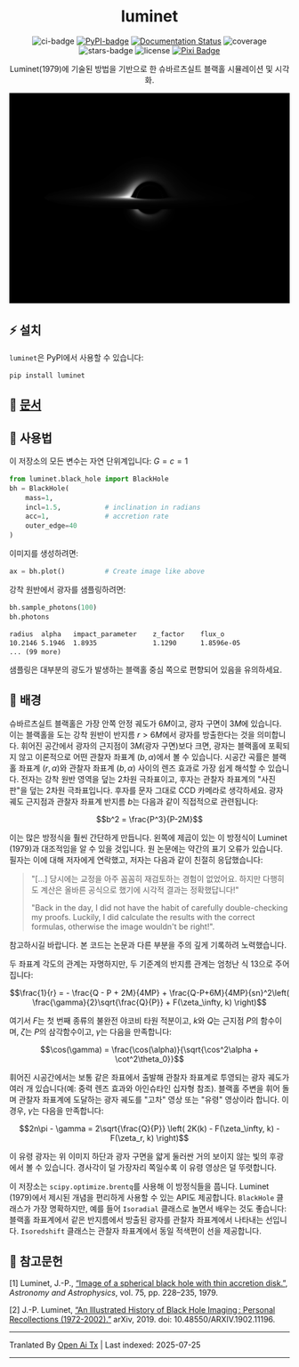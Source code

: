 <div align="center">
  
# luminet
![ci-badge](https://img.shields.io/appveyor/build/bgmeulem/luminet?label=ci&style=flat-square) [![PyPI-badge](https://img.shields.io/pypi/v/luminet?pypiBaseUrl=https%3A%2F%2Fpypi.org&style=flat-square&logo=pypi&logoColor=white&link=https%3A%2F%2Fpypi.org%2Fproject%2Fluminet%2F)](https://pypi.org/project/luminet) [![Documentation Status](https://readthedocs.org/projects/luminet/badge/?version=latest&style=flat-square)](https://luminet.readthedocs.io/en/latest/?badge=latest) ![coverage](https://img.shields.io/codecov/c/github/bgmeulem/Luminet?style=flat-square) ![stars-badge](https://img.shields.io/github/stars/bgmeulem/Luminet?style=flat-square) ![license](https://img.shields.io/github/license/bgmeulem/Luminet?style=flat-square) [![Pixi Badge](https://img.shields.io/endpoint?url=https://raw.githubusercontent.com/prefix-dev/pixi/main/assets/badge/v0.json&style=flat-square)](https://pixi.sh)

Luminet(1979)에 기술된 방법을 기반으로 한 슈바르츠실트 블랙홀 시뮬레이션 및 시각화.

![Example plot of a black hole](https://raw.githubusercontent.com/bgmeulem/luminet/master/assets/bh_plot.png)
</div>

## ⚡ 설치
`luminet`은 PyPI에서 사용할 수 있습니다:

```shell
pip install luminet
```
## 📖 [문서](https://luminet.readthedocs.io/en/latest/index.html)

## 🔩 사용법

이 저장소의 모든 변수는 자연 단위계입니다: $G=c=1$


```python
from luminet.black_hole import BlackHole
bh = BlackHole(
    mass=1,
    incl=1.5,           # inclination in radians
    acc=1,              # accretion rate
    outer_edge=40
)
```
이미지를 생성하려면:
```python
ax = bh.plot()          # Create image like above
```

강착 원반에서 광자를 샘플링하려면:
```python
bh.sample_photons(100)
bh.photons
```
```
radius  alpha   impact_parameter    z_factor    flux_o
10.2146 5.1946  1.8935              1.1290      1.8596e-05
... (99 more)
```
샘플링은 대부분의 광도가 발생하는 블랙홀 중심 쪽으로 편향되어 있음을 유의하세요.


## 📝 배경
슈바르츠실트 블랙홀은 가장 안쪽 안정 궤도가 $6M$이고, 광자 구면이 $3M$에 있습니다. 이는 블랙홀을 도는 강착 원반이 반지름 $r>6M$에서 광자를 방출한다는 것을 의미합니다. 휘어진 공간에서 광자의 근지점이 $3M$(광자 구면)보다 크면, 광자는 블랙홀에 포획되지 않고 이론적으로 어떤 관찰자 좌표계 $(b, \alpha)$에서 볼 수 있습니다. 시공간 곡률은 블랙홀 좌표계 $(r, \alpha)$와 관찰자 좌표계 $(b, \alpha)$ 사이의 렌즈 효과로 가장 쉽게 해석할 수 있습니다. 전자는 강착 원반 영역을 덮는 2차원 극좌표이고, 후자는 관찰자 좌표계의 "사진판"을 덮는 2차원 극좌표입니다. 후자를 문자 그대로 CCD 카메라로 생각하세요. 광자 궤도 근지점과 관찰자 좌표계 반지름 $b$는 다음과 같이 직접적으로 관련됩니다:

$$b^2 = \frac{P^3}{P-2M}$$

이는 많은 방정식을 훨씬 간단하게 만듭니다. 
왼쪽에 제곱이 있는 이 방정식이 Luminet (1979)과 대조적임을 알 수 있을 것입니다. 원 논문에는 약간의 표기 오류가 있습니다. 필자는 이에 대해 저자에게 연락했고, 저자는 다음과 같이 친절히 응답했습니다:

> "[...] 당시에는 교정을 아주 꼼꼼히 재검토하는 경험이 없었어요. 하지만 다행히도 계산은 올바른 공식으로 했기에 시각적 결과는 정확했답니다!"
>
>"Back in the day, I did not have the habit of carefully double-checking my proofs. Luckily, I did calculate the results with the correct formulas, otherwise the image wouldn't be right!".

참고하시길 바랍니다. 본 코드는 논문과 다른 부분을 주의 깊게 기록하려 노력했습니다.

두 좌표계 각도의 관계는 자명하지만, 두 기준계의 반지름 관계는 엄청난 식 13으로 주어집니다:

$$\frac{1}{r} = - \frac{Q - P + 2M}{4MP} + \frac{Q-P+6M}{4MP}{sn}^2\left( \frac{\gamma}{2}\sqrt{\frac{Q}{P}} + F(\zeta_\infty, k) \right)$$

여기서 $F$는 첫 번째 종류의 불완전 야코비 타원 적분이고, $k$와 $Q$는 근지점 $P$의 함수이며, $\zeta$는 $P$의 삼각함수이고, $\gamma$는 다음을 만족합니다:

$$\cos(\gamma) = \frac{\cos(\alpha)}{\sqrt{\cos^2\alpha + \cot^2\theta_0}}$$

휘어진 시공간에서는 보통 같은 좌표에서 출발해 관찰자 좌표계로 투영되는 광자 궤도가 여러 개 있습니다(예: 중력 렌즈 효과와 아인슈타인 십자형 참조). 블랙홀 주변을 휘어 돌며 관찰자 좌표계에 도달하는 광자 궤도를 "고차" 영상 또는 "유령" 영상이라 합니다. 이 경우, $\gamma$는 다음을 만족합니다:

$$2n\pi - \gamma = 2\sqrt{\frac{Q}{P}} \left( 2K(k) - F(\zeta_\infty, k) - F(\zeta_r, k)  \right)$$

이 유령 광자는 위 이미지 하단과 광자 구면을 얇게 둘러싼 거의 보이지 않는 빛의 후광에서 볼 수 있습니다. 경사각이 덜 가장자리 쪽일수록 이 유령 영상은 덜 뚜렷합니다.

이 저장소는 `scipy.optimize.brentq`를 사용해 이 방정식들을 풉니다. Luminet (1979)에서 제시된 개념을 편리하게 사용할 수 있는 API도 제공합니다. `BlackHole` 클래스가 가장 명확하지만, 예를 들어 `Isoradial` 클래스로 놀면서 배우는 것도 좋습니다: 블랙홀 좌표계에서 같은 반지름에서 방출된 광자를 관찰자 좌표계에서 나타내는 선입니다. `Isoredshift` 클래스는 관찰자 좌표계에서 동일 적색편이 선을 제공합니다.

## 📕 참고문헌
[1] Luminet, J.-P., [“Image of a spherical black hole with thin accretion disk.”](https://ui.adsabs.harvard.edu/abs/1979A%26A....75..228L/abstract), <i>Astronomy and Astrophysics</i>, vol. 75, pp. 228–235, 1979.

[2] J.-P. Luminet, [“An Illustrated History of Black Hole Imaging : Personal Recollections (1972-2002).”](https://arxiv.org/abs/1902.11196) arXiv, 2019. doi: 10.48550/ARXIV.1902.11196. 





---


Tranlated By [Open Ai Tx](https://github.com/OpenAiTx/OpenAiTx) | Last indexed: 2025-07-25


---